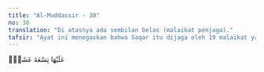 ```yaml
---
title: "Al-Muddassir - 30"
no: 30
translation: "Di atasnya ada sembilan belas (malaikat penjaga)."
tafsir: "Ayat ini menegaskan bahwa Saqar itu dijaga oleh 19 malaikat yang dikepalai oleh Malik. Diriwayatkan oleh al-Baihaqi dan Ibnu Mardawaih dari al-Bara' bahwa serombongan orang Yahudi pernah bertanya kepada sebagian sahabat Nabi tentang penjaga-penjaga neraka Jahanam. Mereka menjawab, \"Allah dan Rasul-Nya yang lebih mengetahui.\" Kemudian turunlah Jibril kepada Rasulullah menerangkan tentang apa yang mereka tanyakan itu, seperti dalam ayat ke-30 ini."
---
```


عَلَيْهَا تِسْعَةَ عَشَرَۗ 
